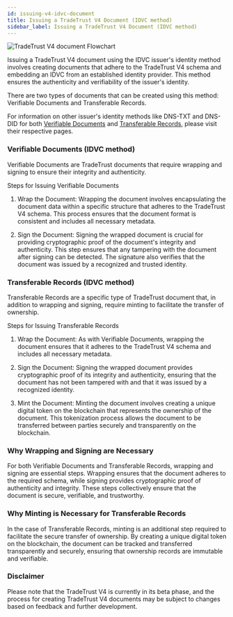 ```yaml
---
id: issuing-v4-idvc-document
title: Issuing a TradeTrust V4 Document (IDVC method)
sidebar_label: Issuing a TradeTrust V4 Document (IDVC method)
---
```


![TradeTrust V4 document Flowchart](/docs/tradetrust-v4/v4-document-flow.png)

Issuing a TradeTrust V4 document using the IDVC issuer's identity method involves creating documents that adhere to the TradeTrust V4 schema and embedding an IDVC from an established identity provider. This method ensures the authenticity and verifiability of the issuer's identity.

There are two types of documents that can be created using this method: Verifiable Documents and Transferable Records.

For information on other issuer's identity methods like DNS-TXT and DNS-DID for both [Verifiable Documents](/docs/4.x/topics/introduction/verifiable-documents/overview) and [Transferable Records](/docs/4.x/topics/introduction/transferable-records/overview), please visit their respective pages.

### Verifiable Documents (IDVC method)

Verifiable Documents are TradeTrust documents that require wrapping and signing to ensure their integrity and authenticity.

Steps for Issuing Verifiable Documents

1. Wrap the Document: Wrapping the document involves encapsulating the document data within a specific structure that adheres to the TradeTrust V4 schema. This process ensures that the document format is consistent and includes all necessary metadata.

2. Sign the Document: Signing the wrapped document is crucial for providing cryptographic proof of the document's integrity and authenticity. This step ensures that any tampering with the document after signing can be detected. The signature also verifies that the document was issued by a recognized and trusted identity.

### Transferable Records (IDVC method)

Transferable Records are a specific type of TradeTrust document that, in addition to wrapping and signing, require minting to facilitate the transfer of ownership.

Steps for Issuing Transferable Records

1. Wrap the Document: As with Verifiable Documents, wrapping the document ensures that it adheres to the TradeTrust V4 schema and includes all necessary metadata.

2. Sign the Document: Signing the wrapped document provides cryptographic proof of its integrity and authenticity, ensuring that the document has not been tampered with and that it was issued by a recognized identity.

3. Mint the Document: Minting the document involves creating a unique digital token on the blockchain that represents the ownership of the document. This tokenization process allows the document to be transferred between parties securely and transparently on the blockchain.

### Why Wrapping and Signing are Necessary

For both Verifiable Documents and Transferable Records, wrapping and signing are essential steps. Wrapping ensures that the document adheres to the required schema, while signing provides cryptographic proof of authenticity and integrity. These steps collectively ensure that the document is secure, verifiable, and trustworthy.

### Why Minting is Necessary for Transferable Records

In the case of Transferable Records, minting is an additional step required to facilitate the secure transfer of ownership. By creating a unique digital token on the blockchain, the document can be tracked and transferred transparently and securely, ensuring that ownership records are immutable and verifiable.

### Disclaimer

Please note that the TradeTrust V4 is currently in its beta phase, and the process for creating TradeTrust V4 documents may be subject to changes based on feedback and further development.

